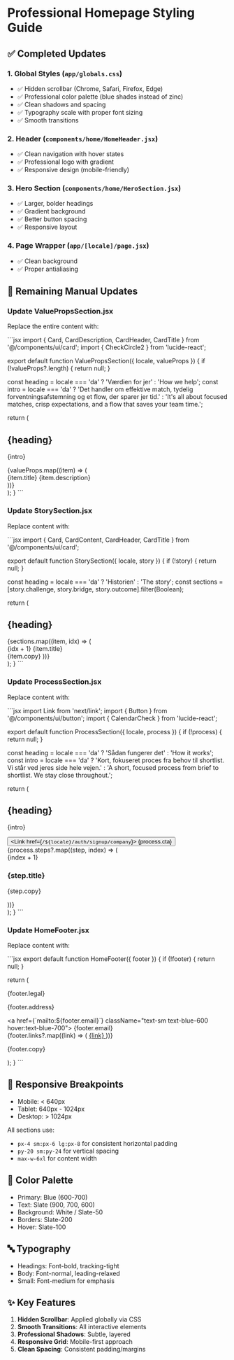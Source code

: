 # Professional Homepage Styling Guide

## ✅ Completed Updates

### 1. Global Styles (`app/globals.css`)
- ✅ Hidden scrollbar (Chrome, Safari, Firefox, Edge)
- ✅ Professional color palette (blue shades instead of zinc)
- ✅ Clean shadows and spacing
- ✅ Typography scale with proper font sizing
- ✅ Smooth transitions

### 2. Header (`components/home/HomeHeader.jsx`)
- ✅ Clean navigation with hover states
- ✅ Professional logo with gradient
- ✅ Responsive design (mobile-friendly)

### 3. Hero Section (`components/home/HeroSection.jsx`)
- ✅ Larger, bolder headings
- ✅ Gradient background
- ✅ Better button spacing
- ✅ Responsive layout

### 4. Page Wrapper (`app/[locale]/page.jsx`)
- ✅ Clean background
- ✅ Proper antialiasing

## 🔧 Remaining Manual Updates

### Update ValuePropsSection.jsx

Replace the entire content with:

\`\`\`jsx
import { Card, CardDescription, CardHeader, CardTitle } from '@/components/ui/card';
import { CheckCircle2 } from 'lucide-react';

export default function ValuePropsSection({ locale, valueProps }) {
  if (!valueProps?.length) {
    return null;
  }

  const heading = locale === 'da' ? 'Værdien for jer' : 'How we help';
  const intro =
    locale === 'da'
      ? 'Det handler om effektive match, tydelig forventningsafstemning og et flow, der sparer jer tid.'
      : 'It's all about focused matches, crisp expectations, and a flow that saves your team time.';

  return (
    <section id="how-we-help" className="mx-auto max-w-6xl px-4 sm:px-6 lg:px-8 py-20 sm:py-24 bg-slate-50/50">
      <div className="text-center max-w-3xl mx-auto mb-12">
        <h2 className="text-3xl sm:text-4xl font-bold text-slate-900 mb-4">{heading}</h2>
        <p className="text-lg text-slate-600 leading-relaxed">{intro}</p>
      </div>
      <div className="grid gap-6 md:grid-cols-2 lg:grid-cols-3">
        {valueProps.map((item) => (
          <Card key={item.title} className="border-slate-200 shadow-sm hover:shadow-md transition-shadow bg-white">
            <CardHeader>
              <div className="flex items-start justify-between gap-4">
                <div className="flex-1">
                  <CardTitle className="text-lg font-semibold text-slate-900 mb-2">{item.title}</CardTitle>
                  <CardDescription className="text-slate-600 leading-relaxed">{item.description}</CardDescription>
                </div>
                <CheckCircle2 className="h-6 w-6 text-blue-600 flex-shrink-0" />
              </div>
            </CardHeader>
          </Card>
        ))}
      </div>
    </section>
  );
}
\`\`\`

### Update StorySection.jsx

Replace content with:

\`\`\`jsx
import { Card, CardContent, CardHeader, CardTitle } from '@/components/ui/card';

export default function StorySection({ locale, story }) {
  if (!story) {
    return null;
  }

  const heading = locale === 'da' ? 'Historien' : 'The story';
  const sections = [story.challenge, story.bridge, story.outcome].filter(Boolean);

  return (
    <section id="story" className="py-20 sm:py-24">
      <div className="mx-auto max-w-6xl px-4 sm:px-6 lg:px-8">
        <h2 className="text-3xl sm:text-4xl font-bold text-slate-900 text-center mb-12">{heading}</h2>
        <div className="grid gap-8 md:grid-cols-3">
          {sections.map((item, idx) => (
            <Card key={item.title} className="border-slate-200 shadow-sm hover:shadow-md transition-shadow bg-white">
              <CardHeader className="border-b border-slate-100">
                <div className="flex items-center gap-3 mb-2">
                  <span className="flex items-center justify-center w-8 h-8 rounded-full bg-blue-100 text-blue-700 font-semibold text-sm">
                    {idx + 1}
                  </span>
                  <CardTitle className="text-xl font-semibold text-slate-900">{item.title}</CardTitle>
                </div>
              </CardHeader>
              <CardContent className="text-slate-600 leading-relaxed pt-6">{item.copy}</CardContent>
            </Card>
          ))}
        </div>
      </div>
    </section>
  );
}
\`\`\`

### Update ProcessSection.jsx

Replace content with:

\`\`\`jsx
import Link from 'next/link';
import { Button } from '@/components/ui/button';
import { CalendarCheck } from 'lucide-react';

export default function ProcessSection({ locale, process }) {
  if (!process) {
    return null;
  }

  const heading = locale === 'da' ? 'Sådan fungerer det' : 'How it works';
  const intro =
    locale === 'da'
      ? 'Kort, fokuseret proces fra behov til shortlist. Vi står ved jeres side hele vejen.'
      : 'A short, focused process from brief to shortlist. We stay close throughout.';

  return (
    <section id="process" className="bg-gradient-to-b from-blue-950 to-blue-900 py-20 sm:py-24 text-white">
      <div className="mx-auto max-w-6xl px-4 sm:px-6 lg:px-8">
        <div className="text-center max-w-3xl mx-auto mb-16">
          <h2 className="text-3xl sm:text-4xl font-bold mb-4">{heading}</h2>
          <p className="text-lg text-blue-100 leading-relaxed">{intro}</p>
          <Button asChild className="mt-6 bg-white text-blue-900 hover:bg-blue-50 shadow-lg">
            <Link href={`/${locale}/auth/signup/company`}>
              <CalendarCheck className="mr-2 h-5 w-5" />
              {process.cta}
            </Link>
          </Button>
        </div>
        <div className="space-y-8 max-w-3xl mx-auto">
          {process.steps?.map((step, index) => (
            <div key={step.title} className="flex gap-6 items-start">
              <div className="flex-shrink-0">
                <div className="flex items-center justify-center w-12 h-12 rounded-full border-2 border-blue-400 bg-blue-900/40 text-lg font-bold">
                  {index + 1}
                </div>
              </div>
              <div className="flex-1">
                <h3 className="text-xl font-semibold mb-2">{step.title}</h3>
                <p className="text-blue-100 leading-relaxed">{step.copy}</p>
              </div>
            </div>
          ))}
        </div>
      </div>
    </section>
  );
}
\`\`\`

### Update HomeFooter.jsx

Replace content with:

\`\`\`jsx
export default function HomeFooter({ footer }) {
  if (!footer) {
    return null;
  }

  return (
    <footer className="border-t border-slate-200 bg-slate-50">
      <div className="mx-auto max-w-6xl px-4 sm:px-6 lg:px-8 py-12">
        <div className="grid grid-cols-1 md:grid-cols-3 gap-8 mb-8">
          <div>
            <p className="text-base font-semibold text-slate-900 mb-2">{footer.legal}</p>
            <p className="text-sm text-slate-600 mb-1">{footer.address}</p>
            <a href={\`mailto:\${footer.email}\`} className="text-sm text-blue-600 hover:text-blue-700">
              {footer.email}
            </a>
          </div>
          <div className="md:col-span-2">
            <div className="flex flex-wrap items-center gap-6 text-sm">
              {footer.links?.map((link) => (
                <a key={link} href="#" className="text-slate-600 hover:text-blue-600 transition-colors">
                  {link}
                </a>
              ))}
            </div>
          </div>
        </div>
        <div className="pt-8 border-t border-slate-200">
          <p className="text-sm text-slate-500 text-center">{footer.copy}</p>
        </div>
      </div>
    </footer>
  );
}
\`\`\`

## 📱 Responsive Breakpoints

- Mobile: < 640px
- Tablet: 640px - 1024px
- Desktop: > 1024px

All sections use:
- `px-4 sm:px-6 lg:px-8` for consistent horizontal padding
- `py-20 sm:py-24` for vertical spacing
- `max-w-6xl` for content width

## 🎨 Color Palette

- Primary: Blue (600-700)
- Text: Slate (900, 700, 600)
- Background: White / Slate-50
- Borders: Slate-200
- Hover: Slate-100

## 🔤 Typography

- Headings: Font-bold, tracking-tight
- Body: Font-normal, leading-relaxed
- Small: Font-medium for emphasis

## ✨ Key Features

1. **Hidden Scrollbar**: Applied globally via CSS
2. **Smooth Transitions**: All interactive elements
3. **Professional Shadows**: Subtle, layered
4. **Responsive Grid**: Mobile-first approach
5. **Clean Spacing**: Consistent padding/margins
